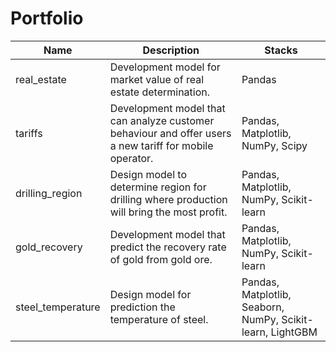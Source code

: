 # Portfolio
| Name              | Description                                                                                             | Stacks
| ----------------- | ------------------------------------------------------------------------------------------------------- | ------ |
| real_estate       | Development model for market value of real estate determination.                                        | Pandas |
| tariffs           | Development model that can analyze customer behaviour and offer users a new tariff for mobile operator. | Pandas, Matplotlib, NumPy, Scipy |
| drilling_region   | Design model to determine region for drilling where production will bring the most profit.              | Pandas, Matplotlib, NumPy, Scikit-learn|
| gold_recovery     | Development model that predict the recovery rate of gold from gold ore.                                 | Pandas, Matplotlib, NumPy, Scikit-learn| 
| steel_temperature | Design model for prediction the temperature of steel.                                                   | Pandas, Matplotlib, Seaborn, NumPy, Scikit-learn, LightGBM |

